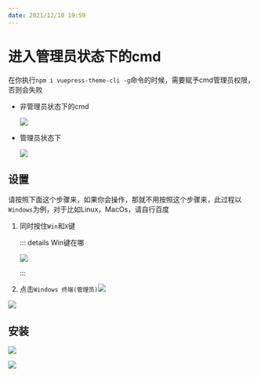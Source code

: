 ```yaml
---
date: 2021/12/10 19:59
---
```


# 进入管理员状态下的cmd

在你执行`npm i vuepress-theme-cli -g`命令的时候，需要赋予cmd管理员权限，否则会失败

- 非管理员状态下的cmd

  ![](https://picture.xcye.xyz/user.png?x-oss-process=style/pictureProcess1)



- 管理员状态下

  ![](https://picture.xcye.xyz/image-20211210200302964.png?x-oss-process=style/pictureProcess1)





## 设置

请按照下面这个步骤来，如果你会操作，那就不用按照这个步骤来，此过程以`Windows`为例，对于比如Linux，MacOs，请自行百度

1. 同时按住`Win`和`X`键

   ::: details Win键在哪

   ![](https://picture.xcye.xyz/image-20211210201040357.png?x-oss-process=style/pictureProcess1)

   :::

2. 点击`Windows 终端(管理员)`![](https://picture.xcye.xyz/image-20211210201202994.png?x-oss-process=style/pictureProcess1)




![](https://picture.xcye.xyz/image-20211210201341588.png?x-oss-process=style/pictureProcess1)



## 安装

![](https://picture.xcye.xyz/image-20211210201503740.png?x-oss-process=style/pictureProcess1)





![](https://picture.xcye.xyz/image-20211210201535125.png?x-oss-process=style/pictureProcess1)








































